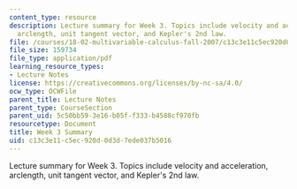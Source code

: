 ```yaml
---
content_type: resource
description: Lecture summary for Week 3. Topics include velocity and acceleration,
  arclength, unit tangent vector, and Kepler's 2nd law.
file: /courses/18-02-multivariable-calculus-fall-2007/c13c3e11c5ec920d0d3d7ede037b5016_lec_week3.pdf
file_size: 159734
file_type: application/pdf
learning_resource_types:
- Lecture Notes
license: https://creativecommons.org/licenses/by-nc-sa/4.0/
ocw_type: OCWFile
parent_title: Lecture Notes
parent_type: CourseSection
parent_uid: 5c50bb59-3e16-b05f-f333-b4588cf970fb
resourcetype: Document
title: Week 3 Summary
uid: c13c3e11-c5ec-920d-0d3d-7ede037b5016
---
```

Lecture summary for Week 3. Topics include velocity and acceleration, arclength, unit tangent vector, and Kepler's 2nd law.